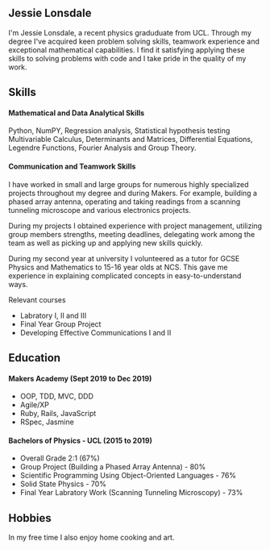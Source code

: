 ## Jessie Lonsdale

I'm Jessie Lonsdale, a recent physics graduduate from UCL. Through my degree I've acquired keen problem solving skills, teamwork experience and exceptional mathematical capabilities. I find it satisfying applying these skills to solving problems with code and I take pride in the quality of my work.

## Skills

#### Mathematical and Data Analytical Skills
 Python, NumPY, Regression analysis, Statistical hypothesis testing
 Multivariable Calculus, Determinants and Matrices, Differential Equations, Legendre Functions, Fourier Analysis and
 Group Theory.

#### Communication and Teamwork Skills

I have worked in small and large groups for numerous highly specialized projects throughout my degree and during Makers. For example, building a phased array antenna, operating and taking readings from a scanning tunneling microscope and various electronics projects.

During my projects I obtained experience with project management, utilizing group members strengths, meeting deadlines, delegating work among the team as well as picking up and applying new skills quickly.

During my second year at university I volunteered as a tutor for GCSE Physics and Mathematics to 15-16 year olds at NCS. This gave me experience in explaining complicated concepts in easy-to-understand ways.

Relevant courses
- Labratory I, II and III
- Final Year Group Project
- Developing Effective Communications I and II

## Education

#### Makers Academy (Sept 2019 to Dec 2019)

- OOP, TDD, MVC, DDD
- Agile/XP
- Ruby, Rails, JavaScript
- RSpec, Jasmine

#### Bachelors of Physics - UCL (2015 to 2019)

- Overall Grade 2:1 (67%)
- Group Project (Building a Phased Array Antenna) - 80%
- Scientific Programming Using Object-Oriented Languages - 76%
- Solid State Physics - 70%
- Final Year Labratory Work (Scanning Tunneling Microscopy) - 73%

## Hobbies

In my free time I also enjoy home cooking and art.
